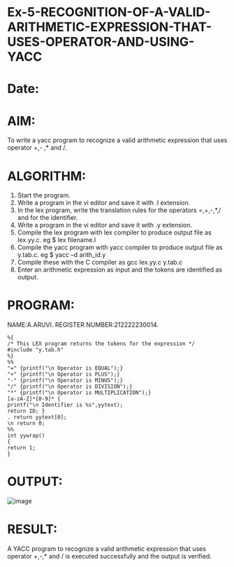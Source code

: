 # Ex-5-RECOGNITION-OF-A-VALID-ARITHMETIC-EXPRESSION-THAT-USES-OPERATOR-AND-USING-YACC
# Date:
# AIM:
To write a yacc program to recognize a valid arithmetic expression that uses operator +,- ,* and /.
# ALGORITHM:
1.	Start the program.
2.	Write a program in the vi editor and save it with .l extension.
3.	In the lex program, write the translation rules for the operators =,+,-,*,/ and for the identifier.
4.	Write a program in the vi editor and save it with .y extension.
5.	Compile the lex program with lex compiler to produce output file as lex.yy.c. eg $ lex filename.l
6.	Compile the yacc program with yacc compiler to produce output file as y.tab.c. eg $ yacc –d arith_id.y
7.	Compile these with the C compiler as gcc lex.yy.c y.tab.c
8.	Enter an arithmetic expression as input and the tokens are identified as output.
# PROGRAM:
NAME:A.ARUVI.
REGISTER NUMBER:212222230014.
```
%{ 
/* This LEX program returns the tokens for the expression */ 
#include "y.tab.h" 
%} 
%% 
"=" {printf("\n Operator is EQUAL");} 
"+" {printf("\n Operator is PLUS");} 
"-" {printf("\n Operator is MINUS");} 
"/" {printf("\n Operator is DIVISION");} 
"*" {printf("\n Operator is MULTIPLICATION");} 
[a-zA-Z]*[0-9]* { 
printf("\n Identifier is %s",yytext); 
return ID; } 
. return yytext[0]; 
\n return 0; 
%% 
int yywrap() 
{ 
return 1; 
}
```
# OUTPUT:
![image](https://github.com/Anandanaruvi/Ex-5-RECOGNITION-OF-A-VALID-ARITHMETIC-EXPRESSION-THAT-USES-OPERATOR---AND-USING-YACC/assets/120443233/6ac7647e-18db-41dc-aeae-29a8e8af4ea4)
# RESULT:
A YACC program to recognize a valid arithmetic expression that uses operator +,-,* and / is executed successfully and the output is verified.

